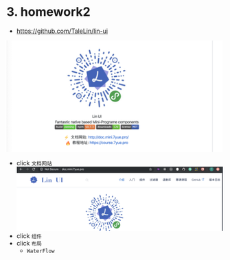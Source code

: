 # 3. homework2

- https://github.com/TaleLin/lin-ui

![](img/2020-03-09-22-32-04.png)
- click `文档网站`
![](img/2020-03-09-22-33-33.png)
- click `组件`
- click `布局`
    - `WaterFlow`